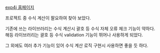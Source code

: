 [exp4j 홈페이지](http://www.objecthunter.net/exp4j/)

프로젝트 중 수식 계산이 팔요하여 찾아 보았다.

기존에 쓰는 라이브러리는 수식 계산시 괄호 등 수식 자체 오류 체크 기능이 약하다.  
해등 라이브러리는 괄호 등 수식 validation 기능이 뛰어나 사용하게 되었다.

그 외에도 여러 추가 기능이 있어 수식 계산 로직 구현시 사용하면 좋을 듯 하다.